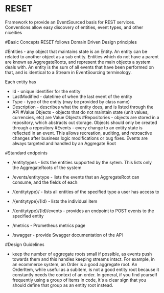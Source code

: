 # RESET
Framework to provide an EventSourced basis for REST services.  Conventions allow easy discovery of entities, event types, and other niceities

#Basic Concepts
RESET follows Domain Driven Design principles

#Entities - any object that maintains state is an Entity.  An entity can be related to another object as a sub entity.  Entities which do not have a parent are known as AggregateRoots, and represent the main objects a system deals with.  An entity is the sum of all events that have been performed on that, and is identical to a Stream in EventSourcing terminology.

Each entity has  
- Id - unique identifier for the entity
- LastModified - datetime of when the last event of the entity
- Type - type of the entity (may be provided by class name)
- Description - describes what the entity does, and is listed through the API
#Value Objects - objects that do not maintain state (unit values, currencies, etc) are Value Objects
#Repositories - objects are stored in a repository, which abstracts out storage.  Objects should only be created through a repository
#Events - every change to an entity state is reflected in an event.  This allows recreation, auditing, and retroactive changes after business logic modifications or bug fixes.  Events are always targeted and handled by an Aggregate Root

#Standard endpoints
- /entitytypes - lists the entities supported by the sytem.  This lists only the AggregateRoots of the system
- /events/entitytype - lists the events that an AggregateRoot can consume, and the fields of each 
- /{entitytype}/ - lists all entities of the specified type a user has access to
- /{entitytype}/{Id} - lists the individual item
- /{entitytype}/{Id}/events - provides an endpoint to POST events to the specified entity

- /metrics - Prometheus metrics page
- /swagger - provide Swagger documentation of the API

#Design Guidelines
- keep the number of aggregate roots small if possible, as events push towards them and this handles keeping streams intact.  For example, in an ecommerce system, an Order is a good aggregate root.  An OrderItem, while useful as a subitem, is not a good entity root because it constantly needs the context of an order.  In general, if you find yourself frequently using a group of items in code, it's a clear sign that you should define that group as an entity root instead.
